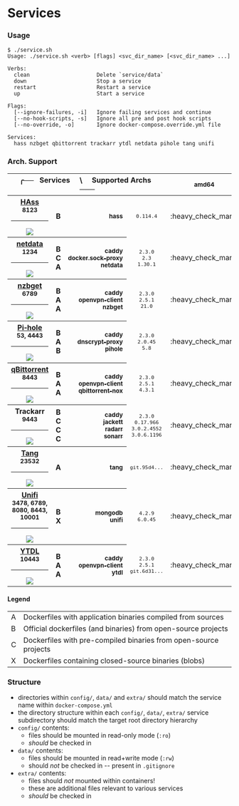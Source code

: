 # Services

### Usage

```console
$ ./service.sh 
Usage: ./service.sh <verb> [flags] <svc_dir_name> [<svc_dir_name> ...]

Verbs:
  clean                     Delete `service/data`
  down                      Stop a service
  restart                   Restart a service
  up                        Start a service

Flags:
  [--ignore-failures, -i]   Ignore failing services and continue
  [--no-hook-scripts, -s]   Ignore all pre and post hook scripts
  [--no-override, -o]       Ignore docker-compose.override.yml file

Services:
  hass nzbget qbittorrent trackarr ytdl netdata pihole tang unifi
```

### Arch. Support

<table>
  <thead>
    <tr>
      <th colspan='4' align='center'>╭── &nbsp; Services &nbsp; &nbsp; \ &nbsp; &nbsp; Supported Archs &nbsp; ─── </th>
      <th align='center'><sub>amd64</sub></th>
      <th align='center'><sub>386</sub></th>
      <th align='center'><sub>arm/v6</sub></th>
      <th align='center'><sub>arm/v7</sub></th>
      <th align='center'><sub>arm64</sub></th>
      <th align='center'><sub>ppc64le</sub></th>
    </tr>
  </thead>
  <tbody>
    <tr>
      <th>
        <a href='https://www.home-assistant.io/hassio/'>HAss</a>
        <br>
        <sub>8123</sub>
        <hr>
        <a href='https://github.com/padhi-homelab/services/actions?query=workflow%3A%22Docker+Compose+Test+%28HAss%29%22'><img src='https://img.shields.io/github/workflow/status/padhi-homelab/services/Docker%20Compose%20Test%20(HAss)?logo=github&logoWidth=24&style=flat-square&label=tests'></img></a>
      </th>
      <th>
        B
      </th>
      <th align='right'>
        <a href='https://hub.docker.com/r/homeassistant/home-assistant/'>
          <sub>hass</sub>
        </a>
      </th>
      <td align='center'>
        <code><sub>0.114.4</sub></code>
      </td>
      <td align='center'>
        :heavy_check_mark:
      </td>
      <td align='center'>
        :heavy_check_mark:
      </td>
      <td align='center'>
        :heavy_check_mark:
      </td>
      <td align='center'>
        :heavy_check_mark:
      </td>
      <td align='center'>
        :heavy_check_mark:
      </td>
      <td align='center'>
        :heavy_multiplication_x:
      </td>
    </tr>
    <tr>
      <th>
        <a href='https://www.netdata.cloud'>netdata</a>
        <br>
        <sub>1234</sub>
        <hr>
        <a href='https://github.com/padhi-homelab/services/actions?query=workflow%3A%22Docker+Compose+Test+%28netdata%29%22'><img src='https://img.shields.io/github/workflow/status/padhi-homelab/services/Docker%20Compose%20Test%20(netdata)?logo=github&logoWidth=24&style=flat-square&label=tests'></img></a>
      </th>
      <th>
        B <br> C <br> A
      </th>
      <th align='right'>
        <a href='https://hub.docker.com/_/caddy'>
          <sub>caddy</sub>
        </a>
        <br>
        <a href='https://hub.docker.com/r/padhihomelab/docker.sock-proxy'>
          <sub>docker.sock&#8209;proxy</sub>
        </a>
        <br>
        <a href='https://hub.docker.com/r/padhihomelab/netdata'>
          <sub>netdata</sub>
        </a>
      </th>
      <td align='center'>
        <code><sub>2.3.0</sub></code>
        <br>
        <code><sub>2.3</sub></code>
        <br>
        <code><sub>1.30.1</sub></code>
      </td>
      <td align='center'>
        :heavy_check_mark:
      </td>
      <td align='center'>
        :heavy_multiplication_x:
        <br>
        :heavy_check_mark:
        <br>
        :heavy_check_mark:
      </td>
      <td align='center'>
        :heavy_check_mark:
      </td>
      <td align='center'>
        :heavy_check_mark:
      </td>
      <td align='center'>
        :heavy_check_mark:
      </td>
      <td align='center'>
        :heavy_check_mark:
      </td>
    </tr>
    <tr>
      <th>
        <a href='https://nzbget.net/'>nzbget</a>
        <br>
        <sub>6789</sub>
        <hr>
        <a href='https://github.com/padhi-homelab/services/actions?query=workflow%3A%22Docker+Compose+Test+%28nzbget%29%22'><img src='https://img.shields.io/github/workflow/status/padhi-homelab/services/Docker%20Compose%20Test%20(nzbget)?logo=github&logoWidth=24&style=flat-square&label=tests'></img></a>
      </th>
      <th>
        B <br> A <br> A
      </th>
      <th align='right'>
        <a href='https://hub.docker.com/_/caddy'>
          <sub>caddy</sub>
        </a>
        <br>
        <a href='https://hub.docker.com/r/padhihomelab/openvpn-client/'>
          <sub>openvpn&#8209;client</sub>
        </a>
        <br>
        <a href='https://hub.docker.com/r/padhihomelab/nzbget/'>
          <sub>nzbget</sub>
        </a>
      </th>
      <td align='center'>
        <code><sub>2.3.0</sub></code>
        <br>
        <code><sub>2.5.1</sub></code>
        <br>
        <code><sub>21.0</sub></code>
      </td>
      <td align='center'>
        :heavy_check_mark:
      </td>
      <td align='center'>
        :heavy_multiplication_x:
        <br>
        :heavy_check_mark:
        <br>
        :heavy_check_mark:
      </td>
      <td align='center'>
        :heavy_check_mark:
      </td>
      <td align='center'>
        :heavy_check_mark:
      </td>
      <td align='center'>
        :heavy_check_mark:
      </td>
      <td align='center'>
        :heavy_check_mark:
      </td>
    </tr>
    <tr>
      <th>
        <a href='https://pi-hole.net'>Pi&#8209;hole</a>
        <br>
        <sub>53, 4443</sub>
        <hr>
        <a href='https://github.com/padhi-homelab/services/actions?query=workflow%3A%22Docker+Compose+Test+%28PiHole%29%22'><img src='https://img.shields.io/github/workflow/status/padhi-homelab/services/Docker%20Compose%20Test%20(PiHole)?logo=github&logoWidth=24&style=flat-square&label=tests'></img></a>
      </th>
      <th>
        B <br> A <br> B
      </th>
      <th align='right'>
        <a href='https://hub.docker.com/_/caddy'>
          <sub>caddy</sub>
        </a>
        <br>
        <a href='https://hub.docker.com/repository/docker/padhihomelab/dnscrypt-proxy'>
          <sub>dnscrypt&#8209;proxy</sub>
        </a>
        <br>
        <a href='https://hub.docker.com/r/pihole/pihole'>
          <sub>pihole</sub>
        </a>
      </th>
      <td align='center'>
        <code><sub>2.3.0</sub></code>
        <br>
        <code><sub>2.0.45</sub></code>
        <br>
        <code><sub>5.8</sub></code>
      </td>
      <td align='center'>
        :heavy_check_mark:
      </td>
      <td align='center'>
        :heavy_multiplication_x:
        <br>
        :heavy_check_mark:
        <br>
        :heavy_check_mark:
      </td>
      <td align='center'>
        :heavy_check_mark:
      </td>
      <td align='center'>
        :heavy_check_mark:
      </td>
      <td align='center'>
        :heavy_check_mark:
      </td>
      <td align='center'>
        :heavy_check_mark:
        <br>
        :heavy_multiplication_x:
      </td>
    </tr>
    <tr>
      <th>
        <a href='https://www.qbittorrent.org/'>qBittorrent</a>
        <br>
        <sub>8443</sub>
        <hr>
        <a href='https://github.com/padhi-homelab/services/actions?query=workflow%3A%22Docker+Compose+Test+%28qBittorrent%29%22'><img src='https://img.shields.io/github/workflow/status/padhi-homelab/services/Docker%20Compose%20Test%20(qBittorrent)?logo=github&logoWidth=24&style=flat-square&label=tests'></img></a>
      </th>
      <th>
        B <br> A <br> A
      </th>
      <th align='right'>
        <a href='https://hub.docker.com/_/caddy'>
          <sub>caddy</sub>
        </a>
        <br>
        <a href='https://hub.docker.com/r/padhihomelab/openvpn-client/'>
          <sub>openvpn&#8209;client</sub>
        </a>
        <br>
        <a href='https://hub.docker.com/r/padhihomelab/qbittorrent-nox/'>
          <sub>qbittorrent&#8209;nox</sub>
        </a>
      </th>
      <td align='center'>
        <code><sub>2.3.0</sub></code>
        <br>
        <code><sub>2.5.1</sub></code>
        <br>
        <code><sub>4.3.1</sub></code>
      </td>
      <td align='center'>
        :heavy_check_mark:
      </td>
      <td align='center'>
        :heavy_multiplication_x:
        <br>
        :heavy_check_mark:
        <br>
        :heavy_check_mark:
      </td>
      <td align='center'>
        :heavy_check_mark:
      </td>
      <td align='center'>
        :heavy_check_mark:
      </td>
      <td align='center'>
        :heavy_check_mark:
      </td>
      <td align='center'>
        :heavy_check_mark:
      </td>
    </tr>
    <tr>
      <th>
        Trackarr
        <br>
        <sub>9443</sub>
        <hr>
        <a href='https://github.com/padhi-homelab/services/actions?query=workflow%3A%22Docker+Compose+Test+%28Trackarr%29%22'><img src='https://img.shields.io/github/workflow/status/padhi-homelab/services/Docker%20Compose%20Test%20(Trackarr)?logo=github&logoWidth=24&style=flat-square&label=tests'></img></a>
      </th>
      <th>
        B <br> C <br> C <br> C
      </th>
      <th align='right'>
        <a href='https://hub.docker.com/_/caddy'>
          <sub>caddy</sub>
        </a>
        <br>
        <a href='https://hub.docker.com/r/padhihomelab/radarr/'>
          <sub>jackett</sub>
        </a>
        <br>
        <a href='https://hub.docker.com/r/padhihomelab/radarr/'>
          <sub>radarr</sub>
        </a>
        <br>
        <a href='https://hub.docker.com/r/padhihomelab/radarr/'>
          <sub>sonarr</sub>
        </a>
      </th>
      <td align='center'>
        <code><sub>2.3.0</sub></code>
        <br>
        <code><sub>0.17.966</sub></code>
        <br>
        <code><sub>3.0.2.4552</sub></code>
        <br>
        <code><sub>3.0.6.1196</sub></code>
      </td>
      <td align='center'>
        :heavy_check_mark:
      </td>
      <td align='center'>
        :heavy_multiplication_x:
        <br>
        :heavy_check_mark:
        <br>
        :heavy_multiplication_x:
        <br>
        :heavy_check_mark:
      </td>
      <td align='center'>
        :heavy_check_mark:
        <br>
        :heavy_check_mark:
        <br>
        :heavy_multiplication_x:
        <br>
        :heavy_check_mark:
      </td>
      <td align='center'>
        :heavy_check_mark:
        <br>
        :heavy_check_mark:
        <br>
        :heavy_multiplication_x:
        <br>
        :heavy_check_mark:
      </td>
      <td align='center'>
        :heavy_check_mark:
      </td>
      <td align='center'>
        :heavy_check_mark:
        <br>
        :heavy_check_mark:
        <br>
        :heavy_multiplication_x:
        <br>
        :heavy_check_mark:
      </td>
    </tr>
    <tr>
      <th>
        <a href='https://github.com/latchset/tang'>Tang</a>
        <br>
        <sub>23532</sub>
        <hr>
        <a href='https://github.com/padhi-homelab/services/actions?query=workflow%3A%22Docker+Compose+Test+%28Tang%29%22'><img src='https://img.shields.io/github/workflow/status/padhi-homelab/services/Docker%20Compose%20Test%20(Tang)?logo=github&logoWidth=24&style=flat-square&label=tests'></img></a>
      </th>
      <th>
        A
      </th>
      <th align='right'>
        <a href='https://hub.docker.com/r/padhihomelab/tang/'>
          <sub>tang</sub>
        </a>
      </th>
      <td align='center'>
        <code><sub>git.95d4...</sub></code>
      </td>
      <td align='center'>
        :heavy_check_mark:
      </td>
      <td align='center'>
        :heavy_check_mark:
      </td>
      <td align='center'>
        :heavy_check_mark:
      </td>
      <td align='center'>
        :heavy_check_mark:
      </td>
      <td align='center'>
        :heavy_check_mark:
      </td>
      <td align='center'>
        :heavy_check_mark:
      </td>
    </tr>
    <tr>
      <th>
        <a href='https://unifi-network.ui.com'>Unifi</a>
        <br>
        <sub>3478, 6789, 8080, 8443, 10001</sub>
        <hr>
        <a href='https://github.com/padhi-homelab/services/actions?query=workflow%3A%22Docker+Compose+Test+%28Unifi%29%22'><img src='https://img.shields.io/github/workflow/status/padhi-homelab/services/Docker%20Compose%20Test%20(Unifi)?logo=github&logoWidth=24&style=flat-square&label=tests'></img></a>
      </th>
      <th>
        B <br> X
      </th>
      <th align='right'>
        <a href='https://hub.docker.com/_/mongo'>
          <sub>mongodb</sub>
        </a>
        <br>
        <a href='https://hub.docker.com/r/padhihomelab/unifi'>
          <sub>unifi</sub>
        </a>
      </th>
      <td align='center'>
        <code><sub>4.2.9</sub></code>
        <br>
        <code><sub>6.0.45</sub></code>
      </td>
      <td align='center'>
        :heavy_check_mark:
      </td>
      <td align='center'>
        :heavy_multiplication_x:
        <br>
        :heavy_check_mark:
      </td>
      <td align='center'>
        :heavy_multiplication_x:
        <br>
        :heavy_multiplication_x:
      </td>
      <td align='center'>
        :heavy_multiplication_x:
        <br>
        :heavy_multiplication_x:
      </td>
      <td align='center'>
        :heavy_check_mark:
      </td>
      <td align='center'>
        :heavy_multiplication_x:
        <br>
        :heavy_multiplication_x:
      </td>
    </tr>
    <tr>
      <th>
        <a href='https://github.com/Tzahi12345/YoutubeDL-Material'>YTDL</a>
        <br>
        <sub>10443</sub>
        <hr>
        <a href='https://github.com/padhi-homelab/services/actions?query=workflow%3A%22Docker+Compose+Test+%28ytdl%29%22'><img src='https://img.shields.io/github/workflow/status/padhi-homelab/services/Docker%20Compose%20Test%20(ytdl)?logo=github&logoWidth=24&style=flat-square&label=tests'></img></a>
      </th>
      <th>
        B <br> A <br> A
      </th>
      <th align='right'>
        <a href='https://hub.docker.com/_/caddy'>
          <sub>caddy</sub>
        </a>
        <br>
        <a href='https://hub.docker.com/r/padhihomelab/openvpn-client'>
          <sub>openvpn&#8209;client</sub>
        </a>
        <br>
        <a href='https://hub.docker.com/r/padhihomelab/ytdl'>
          <sub>ytdl</sub>
        </a>
      </th>
      <td align='center'>
        <code><sub>2.3.0</sub></code>
        <br>
        <code><sub>2.5.1</sub></code>
        <br>
        <code><sub>git.6d31...</sub></code>
      </td>
      <td align='center'>
        :heavy_check_mark:
      </td>
      <td align='center'>
        :heavy_multiplication_x:
        <br>
        :heavy_check_mark:
        <br>
        :heavy_check_mark:
      </td>
      <td align='center'>
        :heavy_check_mark:
      </td>
      <td align='center'>
        :heavy_check_mark:
      </td>
      <td align='center'>
        :heavy_check_mark:
      </td>
      <td align='center'>
        :heavy_check_mark:
      </td>
    </tr>
  </tbody>
</table>

#### Legend

<table>
  <tbody>
    <tr>
      <td>A</td>
      <td>Dockerfiles with application binaries compiled from sources</td>
    </tr>
    <tr>
      <td>B</td>
      <td>Official dockerfiles (and binaries) from open-source projects</td>
    </tr>
    <tr>
      <td>C</td>
      <td>Dockerfiles with pre-compiled binaries from open-source projects</td>
    </tr>
    <tr>
      <td>X</td>
      <td>Dockerfiles containing closed-source binaries (blobs)</td>
    </tr>
  </tbody>
</table>

### Structure

- directories within `config/`, `data/` and `extra/` should match the service name within `docker-compose.yml`
- the directory structure within each `config/`, `data/`, `extra/` service subdirectory should match the target root directory hierarchy
- `config/` contents:
  - files should be mounted in read-only mode (`:ro`)
  - _should_ be checked in
- `data/` contents:
  - files should be mounted in read+write mode (`:rw`)
  - should _not_ be checked in -- present in `.gitignore`
- `extra/` contents:
  - files should _not_ mounted within containers!
  - these are additional files relevant to various services
  - _should_ be checked in
